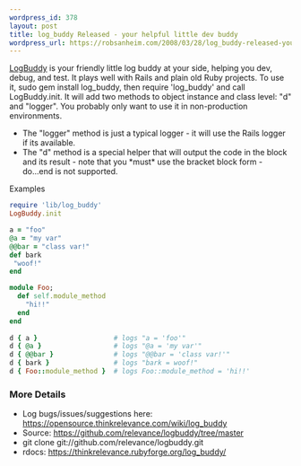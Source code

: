 ```yaml
--- 
wordpress_id: 378
layout: post
title: log_buddy Released - your helpful little dev buddy
wordpress_url: https://robsanheim.com/2008/03/28/log_buddy-released-your-helpful-little-dev-buddy/
---
```

<a href="https://opensource.thinkrelevance.com/wiki/log_buddy">LogBuddy</a> is your friendly little log buddy at your side, helping you dev, debug, and test.  It plays well with Rails and plain old Ruby projects.  To use it, sudo gem install log_buddy, then require 'log_buddy' and call LogBuddy.init.  It will add two methods to object instance and class level: "d" and "logger".  You probably only want to use it in non-production environments.

<ul><li>The "logger" method is just a typical logger - it will use the Rails logger if its available.  </li>
<li>The "d" method is a special helper that will output the code in the block and its result - note that you *must* use the bracket block form - do...end is not supported.</li></ul>Examples

```ruby
require 'lib/log_buddy'
LogBuddy.init

a = "foo"
@a = "my var"
@@bar = "class var!"
def bark
 "woof!"
end

module Foo;
  def self.module_method
    "hi!!"
  end
end
  
d { a }                   # logs "a = 'foo'"
d { @a }                  # logs "@a = 'my var'"
d { @@bar }               # logs "@@bar = 'class var!'"
d { bark }                # logs "bark = woof!"
d { Foo::module_method }  # logs Foo::module_method = 'hi!!'
```

<h3>More Details</h3>

<ul>
<li>Log bugs/issues/suggestions here: <a href="https://opensource.thinkrelevance.com/wiki/log_buddy">https://opensource.thinkrelevance.com/wiki/log_buddy</a></li>
<li>Source: <a href="https://github.com/relevance/logbuddy/tree/master">https://github.com/relevance/logbuddy/tree/master</a></li>
<li>git clone git://github.com/relevance/logbuddy.git</li>
<li>rdocs: <a href="https://thinkrelevance.rubyforge.org/log_buddy/">https://thinkrelevance.rubyforge.org/log_buddy/</a></li>
</ul>

